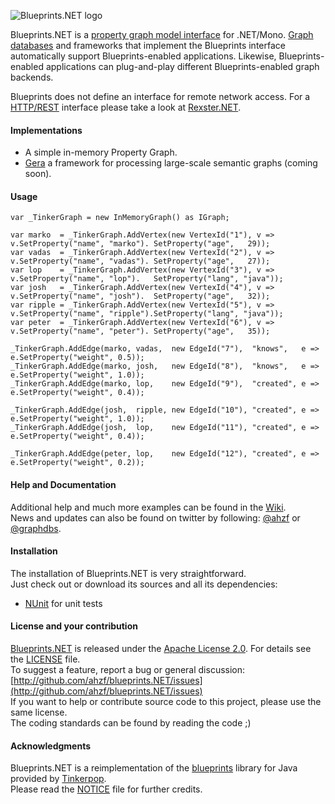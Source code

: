 ![Blueprints.NET logo](/ahzf/blueprints.NET/raw/master/doc/blueprints.NET-logo.png)

Blueprints.NET is a [property graph model interface](http://github.com/tinkerpop/gremlin/wiki/Defining-a-Property-Graph) for .NET/Mono. [Graph](http://en.wikipedia.org/wiki/Graph_database) [databases](http://www.graph-database.org) and frameworks that implement the Blueprints interface automatically support Blueprints-enabled applications. Likewise, Blueprints-enabled applications can plug-and-play different Blueprints-enabled graph backends.

Blueprints does not define an interface for remote network access. For a [HTTP/REST](http://en.wikipedia.org/wiki/Representational_State_Transfer) interface please take a look at [Rexster.NET](http://github.com/ahzf/rexster.NET).

#### Implementations

* A simple in-memory Property Graph.
* [Gera](http://github.com/ahzf/Gera) a framework for processing large-scale semantic graphs (coming soon).

#### Usage

    var _TinkerGraph = new InMemoryGraph() as IGraph;

    var marko  = _TinkerGraph.AddVertex(new VertexId("1"), v => v.SetProperty("name", "marko"). SetProperty("age",   29));
    var vadas  = _TinkerGraph.AddVertex(new VertexId("2"), v => v.SetProperty("name", "vadas"). SetProperty("age",   27));
    var lop    = _TinkerGraph.AddVertex(new VertexId("3"), v => v.SetProperty("name", "lop").   SetProperty("lang", "java"));
    var josh   = _TinkerGraph.AddVertex(new VertexId("4"), v => v.SetProperty("name", "josh").  SetProperty("age",   32));
    var ripple = _TinkerGraph.AddVertex(new VertexId("5"), v => v.SetProperty("name", "ripple").SetProperty("lang", "java"));
    var peter  = _TinkerGraph.AddVertex(new VertexId("6"), v => v.SetProperty("name", "peter"). SetProperty("age",   35));

    _TinkerGraph.AddEdge(marko, vadas,  new EdgeId("7"),  "knows",   e => e.SetProperty("weight", 0.5));
    _TinkerGraph.AddEdge(marko, josh,   new EdgeId("8"),  "knows",   e => e.SetProperty("weight", 1.0));
    _TinkerGraph.AddEdge(marko, lop,    new EdgeId("9"),  "created", e => e.SetProperty("weight", 0.4));

    _TinkerGraph.AddEdge(josh,  ripple, new EdgeId("10"), "created", e => e.SetProperty("weight", 1.0));
    _TinkerGraph.AddEdge(josh,  lop,    new EdgeId("11"), "created", e => e.SetProperty("weight", 0.4));

    _TinkerGraph.AddEdge(peter, lop,    new EdgeId("12"), "created", e => e.SetProperty("weight", 0.2));

#### Help and Documentation

Additional help and much more examples can be found in the [Wiki](http://github.com/ahzf/blueprints.NET/wiki).   
News and updates can also be found on twitter by following: [@ahzf](http://www.twitter.com/ahzf) or [@graphdbs](http://www.twitter.com/graphdbs).

#### Installation

The installation of Blueprints.NET is very straightforward.    
Just check out or download its sources and all its dependencies:

- [NUnit](http://www.nunit.org/) for unit tests

#### License and your contribution

[Blueprints.NET](http://github.com/ahzf/blueprints.NET) is released under the [Apache License 2.0](http://www.apache.org/licenses/LICENSE-2.0). For details see the [LICENSE](/ahzf/blueprints.NET/blob/master/LICENSE) file.    
To suggest a feature, report a bug or general discussion: [http://github.com/ahzf/blueprints.NET/issues](http://github.com/ahzf/blueprints.NET/issues)    
If you want to help or contribute source code to this project, please use the same license.   
The coding standards can be found by reading the code ;)

#### Acknowledgments

Blueprints.NET is a reimplementation of the [blueprints](http://github.com/tinkerpop/blueprints) library for Java provided by [Tinkerpop](http://tinkerpop.com).    
Please read the [NOTICE](/ahzf/blueprints.NET/blob/master/NOTICE) file for further credits.
